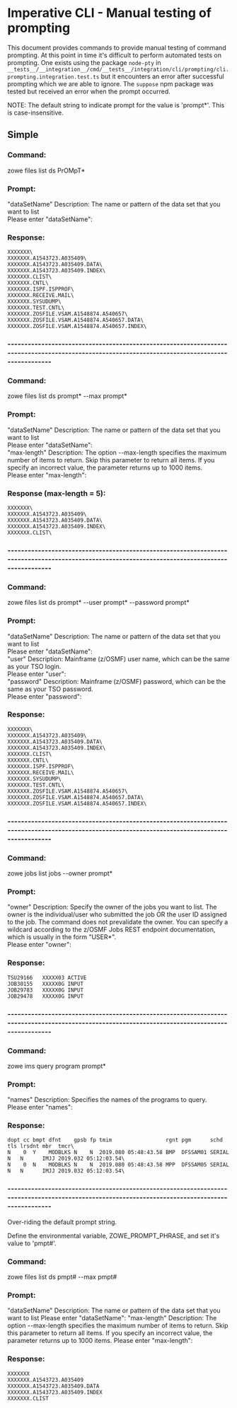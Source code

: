 # Imperative CLI - Manual testing of prompting

This document provides commands to provide manual testing of command prompting. 
At this point in time it's difficult to perform automated tests on prompting. 
One exists using the package `node-pty` in `__tests__/__integration__/cmd/__tests__/integration/cli/prompting/cli.prompting.integration.test.ts` but it encounters an error after successful prompting which we are able to ignore. 
 The `suppose` npm package was tested but received an error when the prompt occurred.

NOTE: The default string to indicate prompt for the value is 'prompt*'.  This is case-insensitive.

## Simple

### Command:  

zowe files list ds PrOMpT*

### Prompt:

"dataSetName" Description: The name or pattern of the data set that you want to list\
Please enter "dataSetName":

### Response:
```
XXXXXXX\
XXXXXXX.A1543723.A035409\
XXXXXXX.A1543723.A035409.DATA\
XXXXXXX.A1543723.A035409.INDEX\
XXXXXXX.CLIST\
XXXXXXX.CNTL\
XXXXXXX.ISPF.ISPPROF\
XXXXXXX.RECEIVE.MAIL\
XXXXXXX.SYSUDUMP\
XXXXXXX.TEST.CNTL\
XXXXXXX.ZOSFILE.VSAM.A1548874.A540657\
XXXXXXX.ZOSFILE.VSAM.A1548874.A540657.DATA\
XXXXXXX.ZOSFILE.VSAM.A1548874.A540657.INDEX\
```
### -----------------------------------------------------------------------------------------------------------------------------------------------

### Command:  

zowe files list ds prompt* --max prompt*

### Prompt:

"dataSetName" Description: The name or pattern of the data set that you want to list\
Please enter "dataSetName":\
"max-length" Description: The option --max-length specifies the maximum number of items to return. Skip this parameter to return all items. If you specify an incorrect value, the parameter returns up to 1000 items.\
Please enter "max-length":

### Response (max-length = 5):
```
XXXXXXX\
XXXXXXX.A1543723.A035409\
XXXXXXX.A1543723.A035409.DATA\
XXXXXXX.A1543723.A035409.INDEX\
XXXXXXX.CLIST\
```
### -----------------------------------------------------------------------------------------------------------------------------------------------

### Command:  

zowe files list ds prompt* --user prompt* --password prompt*

### Prompt:

"dataSetName" Description: The name or pattern of the data set that you want to list\
Please enter "dataSetName":\
"user" Description: Mainframe (z/OSMF) user name, which can be the same as your TSO login.\
Please enter "user":\
"password" Description: Mainframe (z/OSMF) password, which can be the same as your TSO password.\
Please enter "password":

### Response:
```
XXXXXXX\
XXXXXXX.A1543723.A035409\
XXXXXXX.A1543723.A035409.DATA\
XXXXXXX.A1543723.A035409.INDEX\
XXXXXXX.CLIST\
XXXXXXX.CNTL\
XXXXXXX.ISPF.ISPPROF\
XXXXXXX.RECEIVE.MAIL\
XXXXXXX.SYSUDUMP\
XXXXXXX.TEST.CNTL\
XXXXXXX.ZOSFILE.VSAM.A1548874.A540657\
XXXXXXX.ZOSFILE.VSAM.A1548874.A540657.DATA\
XXXXXXX.ZOSFILE.VSAM.A1548874.A540657.INDEX\
```
### -----------------------------------------------------------------------------------------------------------------------------------------------

### Command:  

zowe jobs list jobs --owner prompt*

### Prompt:

"owner" Description: Specify the owner of the jobs you want to list. The owner is the individual/user who submitted the job OR the user ID assigned to the job. The command does not prevalidate the owner. You can specify a wildcard according to the z/OSMF Jobs REST
endpoint documentation, which is usually in the form "USER*".\
Please enter "owner":

### Response:
```
TSU29166   XXXXX03 ACTIVE
JOB30155   XXXXX0G INPUT
JOB29783   XXXXX0G INPUT
JOB29478   XXXXX0G INPUT
```
### -----------------------------------------------------------------------------------------------------------------------------------------------

### Command:  

zowe ims query program prompt*

### Prompt:

"names" Description: Specifies the names of the programs to query.\
Please enter "names":

### Response:
```
dopt cc bmpt dfnt    gpsb fp tmim                 rgnt pgm      schd   tls lrsdnt mbr  tmcr\
N    0  Y    MODBLKS N    N  2019.080 05:48:43.58 BMP  DFSSAM01 SERIAL N   N      IMJJ 2019.032 05:12:03.54\
N    0  N    MODBLKS N    N  2019.080 05:48:43.58 MPP  DFSSAM05 SERIAL N   N      IMJJ 2019.032 05:12:03.54\
```

### -----------------------------------------------------------------------------------------------------------------------------------------------

Over-riding the default prompt string.

Define the environmental variable, ZOWE_PROMPT_PHRASE, and set it's value to 'pmpt#'.

### Command:  

zowe files list ds pmpt# --max pmpt#

### Prompt:

"dataSetName" Description: The name or pattern of the data set that you want to list
Please enter "dataSetName":
"max-length" Description: The option --max-length specifies the maximum number of items to return. Skip this parameter to return all items. If you specify an incorrect value, the parameter returns up to 1000 items.
Please enter "max-length":

### Response:
```
XXXXXXX
XXXXXXX.A1543723.A035409
XXXXXXX.A1543723.A035409.DATA
XXXXXXX.A1543723.A035409.INDEX
XXXXXXX.CLIST

```